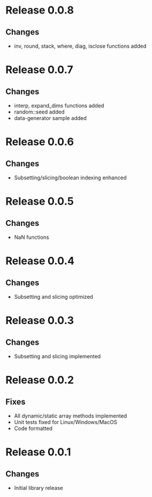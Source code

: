 # Release 0.0.8
## Changes
* inv, round, stack, where, diag, isclose functions added

# Release 0.0.7
## Changes
* interp, expand_dims functions added
* random::seed added
* data-generator sample added

# Release 0.0.6
## Changes
* Subsetting/slicing/boolean indexing enhanced

# Release 0.0.5
## Changes
* NaN functions

# Release 0.0.4
## Changes
* Subsetting and slicing optimized

# Release 0.0.3
## Changes
* Subsetting and slicing implemented

# Release 0.0.2
## Fixes
* All dynamic/static array methods implemented
* Unit tests fixed for Linux/Windows/MacOS
* Code formatted

# Release 0.0.1
## Changes
* Initial library release

